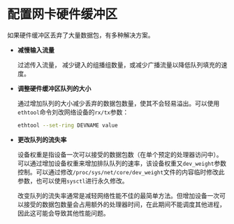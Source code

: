 # 配置网卡硬件缓冲区

如果硬件缓冲区丢弃了大量数据包，有多种解决方案。

- **减慢输入流量**

  过滤传入流量， 减少键入的组播组数量，或减少广播流量以降低队列填充的速度。

- **调整硬件缓冲区队列的大小**

  通过增加队列的大小减少丢弃的数据包数量，使其不会轻易溢出。可以使用`ethtool`命令刘改网络设备的`rx/tx`参数：

  ```bash
  ethtool --set-ring DEVNAME value
  ```

- **更改队列的流失率**

  设备权重是指设备一次可以接受的数据包数（在单个预定的处理器访问中）。可以通过增加设备权重来增加排队队列的速率，该设备权重又`dev_weight`参数控制。可以通过修改`/proc/sys/net/core/dev_weight`文件的内容临时修改此参数，也可以使用`sysctl`进行永久修改。

  改变队列的流失率通常是减轻网络性能不佳的最简单方法。但增加设备一次可以接受的数据包数量会占用额外的处理器时间，在此期间不能调度其他进程，因此这可能会导致其他性能问题。

  